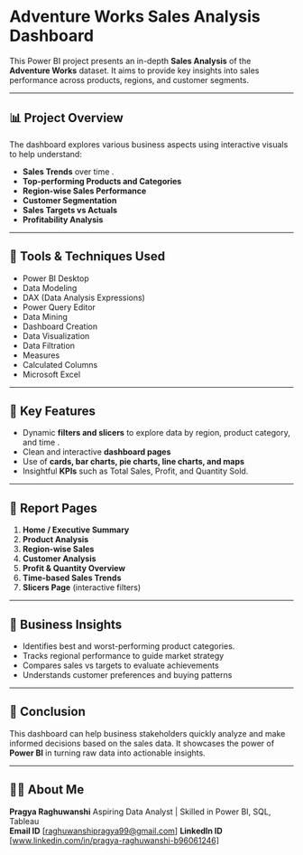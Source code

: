 # Adventure Works Sales Analysis Dashboard

This Power BI project presents an in-depth **Sales Analysis** of the  **Adventure Works** dataset. It aims to provide key insights into sales performance across products, regions, and customer segments.

---

## 📊 Project Overview

The dashboard explores various business aspects using interactive visuals to help understand:

- **Sales Trends** over time . 
- **Top-performing Products and Categories**  
- **Region-wise Sales Performance**  
- **Customer Segmentation**  
- **Sales Targets vs Actuals**  
- **Profitability Analysis**

---

## 🔧 Tools & Techniques Used

- Power BI Desktop  
- Data Modeling  
- DAX (Data Analysis Expressions)  
- Power Query Editor  
- Data Mining  
- Dashboard Creation  
- Data Visualization  
- Data Filtration  
- Measures  
- Calculated Columns  
- Microsoft Excel  


---

## 🧩 Key Features

- Dynamic **filters and slicers** to explore data by region, product category, and time . 
- Clean and interactive **dashboard pages**  
- Use of **cards, bar charts, pie charts, line charts, and maps**  
- Insightful **KPIs** such as Total Sales, Profit, and Quantity Sold.

---

## 📁 Report Pages

1. **Home / Executive Summary**  
2. **Product Analysis**  
3. **Region-wise Sales**  
4. **Customer Analysis**  
5. **Profit & Quantity Overview**  
6. **Time-based Sales Trends**  
7. **Slicers Page** (interactive filters)

---

## 🎯 Business Insights

- Identifies best and worst-performing product categories.
- Tracks regional performance to guide market strategy  
- Compares sales vs targets to evaluate achievements  
- Understands customer preferences and buying patterns

---

## 📝 Conclusion

This dashboard can help business stakeholders quickly analyze and make informed decisions based on the sales data. It showcases the power of **Power BI** in turning raw data into actionable insights.

---

## 🙋‍♀️ About Me
**Pragya Raghuwanshi**
Aspiring Data Analyst | Skilled in Power BI, SQL, Tableau  
**Email ID** [raghuwanshipragya99@gmail.com]
**LinkedIn ID** [www.linkedin.com/in/pragya-raghuwanshi-b96061246]
